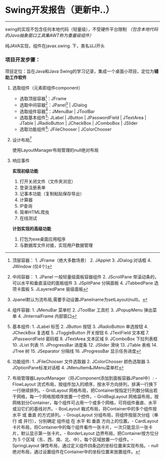 # Swing开发报告（更新中..）

---

swing的实现不包含任何本地代码（轻量级），不受硬件平台限制 *（包含本地代码的Java抽象窗口工具集AWT称为重量级组件）*

纯JAVA实现，组件在javax.swing. 下，类名以J开头


### 项目开发步骤：

项目定位：旨在Java和Java Swing的学习记录，集成一个桌面小项目，定位为**辅助工作软件**


1. 选取组件（元素即组件component）
   - 选取顶层容器[^1]：JFrame 
   - 选取中间容器[^2]：JPanel[^7]   | JDialog
   - 选取组件容器[^3]：JMenuBar   |   JToolBar
   - 选取基本组件[^4]: JLabel | JButton | JPasswordField  | JTextArea | JTable  | JRadioButton  | JCheckBox | JComboBox |  JSlider
   - 选取功能组件[^5]: JFileChooser   |   JColorChooser


2. 设计布局[^6]

   使用LayoutManager布局管理的null绝对布局
  
3. 响应事件

   **实现初级功能**
   1. 打开关闭文件（文件夹浏览）
   2. 登录注册表单
   3. 记事本功能（复制粘贴保存导出）
   4. 计算器
   5. IP查询
   6. 简单HTML爬虫
   7. 在线测试

   **计划实现的高级功能**
   1. 打包为exe桌面应用程序
   2. 与数据库文件对接，实现用户数据管理





[^1]:顶层容器： 1. JFrame（绝大多数场景） 2. JApplet 3. JDialog:对话框 4. JWindow   (仅4个)
[^2]:中间容器： 1. JPanel	一般轻量级面板容器组件  2. JScrollPane	带滚动条的，可以水平和垂直滚动的面板组件  3. JSplitPane	分隔面板  4. JTabbedPane	选项卡面板  5. JLayeredPane	层级面板
[^3]:组件容器:  1. JMenuBar	菜单栏 2.  JToolBar	工具栏 3.  JPopupMenu	弹出菜单 4. JInternalFrame	内部窗口
[^4]:基本组件:  1. JLabel	标签  2. JButton	按钮 3. JRadioButton 单选按钮  4. JCheckBox 复选框  5. JToggleButton 开关按钮  6. JTextField	文本框  7. JPasswordField	密码框  8. JTextArea 文本区域  9. JComboBox 下拉列表框  10. JList 列表  11. JProgressBar 进度条  12. JSlider 滑块  13. JTable 表格  14. JTree 树  15. JSeparator 分隔线  16. JProgressBar 显示任务进度
[^5]:功能组件:  1. JFileChooser 文件选取器  2. JColorChooser	颜色选取器 3. JOptionPane标准对话框 4. JMenuItem&JMenu菜单栏
[^6]:布局管理器LayoutManager（将JComponent添加到面板容器JPanel中）: -	FlowLayout	流式布局，按组件加入的顺序，按水平方向排列，排满一行换下一行继续排列。-	GridLayout	网格布局，把Container按指定行列数分隔出若干网格，每一个网格按顺序放置一个控件。-	GridBagLayout	网格袋布局，按网格划分Container，每个组件可占用一个或多个网格，可将组件垂直、水平或沿它们的基线对齐。-	BoxLayout	箱式布局，将Container中的多个组件按 水平 或 垂直 的方式排列。-	GroupLayout	分组布局，将组件按层次分组（串行 或 并行），分别确定 组件组 在 水平 和 垂直 方向上的位置。-	CardLayout	卡片布局，将Container中的每个组件看作一张卡片，一次只能显示一张卡片，默认显示第一张卡片。-	BorderLayout	边界布局，把Container按方位分为 5 个区域（东、西、南、北、中），每个区域放置一个组件。-	SpringLayout	弹性布局，通过定义组件四条边的坐标位置来实现布局。-	null	绝对布局，通过设置组件在Container中的坐标位置来放置组件。
[^7]:Jpanel默认为流布局,需要手动设置JPanelname为setLayout(null)。

